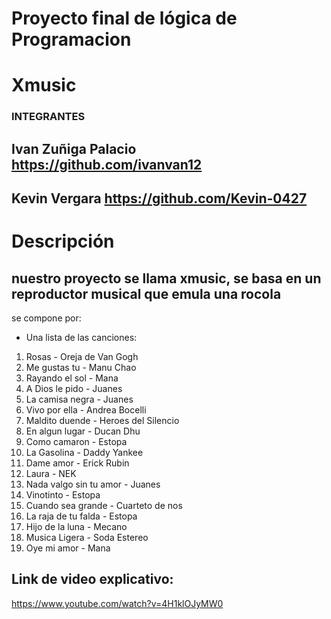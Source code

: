 # Proyecto final de lógica de Programacion
# Xmusic
### INTEGRANTES
## Ivan Zuñiga Palacio https://github.com/ivanvan12 
## Kevin Vergara https://github.com/Kevin-0427

# Descripción  
## nuestro proyecto se llama xmusic, se basa en un reproductor musical que emula una rocola 
se compone por:

- Una lista de las canciones:
1. Rosas - Oreja de Van Gogh  
2. Me gustas tu - Manu Chao
3. Rayando el sol - Mana
4. A Dios le pido - Juanes
5. La camisa negra - Juanes
6. Vivo por ella - Andrea Bocelli
7. Maldito duende - Heroes del Silencio
8. En algun lugar - Ducan Dhu
9. Como camaron - Estopa
10. La Gasolina - Daddy Yankee
11. Dame amor - Erick Rubin
12. Laura - NEK
13. Nada valgo sin tu amor - Juanes
14. Vinotinto - Estopa
15. Cuando sea grande - Cuarteto de nos
16. La raja de tu falda - Estopa
17. Hijo de la luna - Mecano
18. Musica Ligera - Soda Estereo
19. Oye mi amor - Mana

## Link de video explicativo:
https://www.youtube.com/watch?v=4H1klOJyMW0

